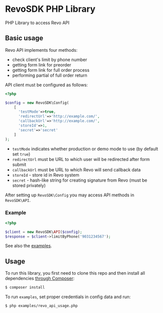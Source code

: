 # RevoSDK PHP Library

PHP Library to access Revo API

## Basic usage

Revo API implements four methods:

* check client's limit by phone number
* getting form link for preorder
* getting form link for full order process
* performing partial of full order return

API client must be configured as follows:

```php
<?php

$config = new RevoSDK\Config(
    [
      'testMode'=>true,
      'redirectUrl'=>'http://example.com/',
      'callbackUrl'=>'http://example.com/',
      'storeId'=>1,
      'secret'=>'secret'
    ]
);

```

* `testMode` indicates whether production or demo mode to use (by default set `true`)
* `redirectUrl` must be URL to which user will be redirected after form submit
* `callbackUrl` must be URL to which Revo will send callback data
* `storeId` - store id in Revo system
* `secret` - hash-like string for creating signature from Revo (must be stored privately)

After setting up `RevoSDK\Config` you may access API methods in `RevoSDK\API`.

### Example

```php
<?php

$client = new RevoSDK\API($config);
$response = $client->limitByPhone('9031234567');

```

See also the [examples](examples).

## Usage

To run this library, you first need to clone this repo and then install all
dependencies [through Composer](https://getcomposer.org):

```bash
$ composer install
```

To run `examples`, set proper credentials in config data and run:

```bash
$ php examples/revo_api_usage.php
```
